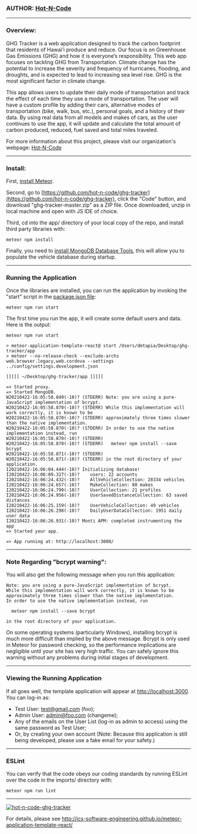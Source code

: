 ### AUTHOR: [Hot-N-Code](https://hot-n-code.github.io/)

---

### Overview:
GHG Tracker is a web application designed to track the carbon footprint that residents of Hawai’i produce and reduce. Our focus is on Greenhouse Gas Emissions (GHG) and how it is everyone’s responsibility. This web app focuses on tackling GHG from Transportation. Climate change has the potential to increase the severity and frequency of hurricanes, flooding, and droughts, and is expected to lead to increasing sea level rise. GHG is the most significant factor in climate change.

This app allows users to update their daily mode of transportation and track the effect of each time they use a mode of transportation. The user will have a custom profile by adding their cars, alternative modes of transportation (bike, walk, bus, etc.), personal goals, and a history of their data. By using real data from all models and makes of cars, as the user continues to use the app, it will update and calculate the total amount of carbon produced, reduced, fuel saved and total miles traveled.

For more information about this project, please visit our organization's webpage: [Hot-N-Code](https://hot-n-code.github.io/)

---

### Install:
First, [install Meteor](https://www.meteor.com/install).

Second, go to [https://github.com/hot-n-code/ghg-tracker](https://github.com/hot-n-code/ghg-tracker), click the "Code" button, and download "ghg-tracker-master.zip" as a ZIP file. Once downloaded, unzip in local machine and open with JS IDE of choice.

Third, cd into the app/ directory of your local copy of the repo, and install third party libraries with:

```
meteor npm install
```

Finally, you need to [install MongoDB Database Tools](https://docs.mongodb.com/database-tools/installation/installation/), this will allow you to populate the vehicle database during startup.

---

### Running the Application
Once the libraries are installed, you can run the application by invoking the "start" script in the [package.json file](https://github.com/athleticheck/athleticheck/blob/master/app/package.json):

```
meteor npm run start
```

The first time you run the app, it will create some default users and data. Here is the output:

```
meteor npm run start

> meteor-application-template-react@ start /Users/dmtapia/Desktop/ghg-tracker/app
> meteor --no-release-check --exclude-archs web.browser.legacy,web.cordova --settings ../config/settings.development.json

[[[[[ ~/Desktop/ghg-tracker/app ]]]]]          

=> Started proxy.                             
=> Started MongoDB.                           
W20210422-16:05:58.849(-10)? (STDERR) Note: you are using a pure-JavaScript implementation of bcrypt.
W20210422-16:05:58.870(-10)? (STDERR) While this implementation will work correctly, it is known to be
W20210422-16:05:58.870(-10)? (STDERR) approximately three times slower than the native implementation.
W20210422-16:05:58.870(-10)? (STDERR) In order to use the native implementation instead, run
W20210422-16:05:58.870(-10)? (STDERR) 
W20210422-16:05:58.870(-10)? (STDERR)   meteor npm install --save bcrypt
W20210422-16:05:58.871(-10)? (STDERR) 
W20210422-16:05:58.871(-10)? (STDERR) in the root directory of your application.
I20210422-16:06:04.444(-10)? Initializing database!
I20210422-16:06:09.327(-10)?    users: 22 accounts
I20210422-16:06:24.432(-10)?    AllVehicleCollection: 28334 vehicles
I20210422-16:06:24.657(-10)?    MakeCollection: 80 makes
I20210422-16:06:24.799(-10)?    UserCollection: 21 profiles
I20210422-16:06:24.956(-10)?    UserSavedDistanceCollection: 63 saved distances
I20210422-16:06:25.159(-10)?    UserVehicleCollection: 49 vehicles
I20210422-16:06:26.298(-10)?    DailyUserDataCollection: 1951 daily user data
I20210422-16:06:26.931(-10)? Monti APM: completed instrumenting the app
=> Started your app.

=> App running at: http://localhost:3000/
```
---
### Note Regarding "bcrypt warning":

You will also get the following message when you run this application:

```
Note: you are using a pure-JavaScript implementation of bcrypt.
While this implementation will work correctly, it is known to be
approximately three times slower than the native implementation.
In order to use the native implementation instead, run

  meteor npm install --save bcrypt

in the root directory of your application.
```

On some operating systems (particularly Windows), installing bcrypt is much more difficult than implied by the above message. Bcrypt is only used in Meteor for password checking, so the performance implications are negligible until your site has very high traffic. You can safely ignore this warning without any problems during initial stages of development.

---

### Viewing the Running Application

If all goes well, the template application will appear at [http://localhost:3000](http://localhost:3000). You can log-in as:
* Test User: test@gmail.com (foo);
* Admin User: admin@foo.com (changeme);
* Any of the emails on the User List (log-in as admin to access) using the same password as Test User;
* Or, by creating your own account (Note: Because this application is still being developed, please use a fake email for your safety.)

---
### ESLint

You can verify that the code obeys our coding standards by running ESLint over the code in the imports/ directory with:

```
meteor npm run lint
```
---

[![hot-n-code-ghg-tracker](https://github.com/hot-n-code/ghg-tracker/actions/workflows/ci.yml/badge.svg)](https://github.com/hot-n-code/ghg-tracker/actions/workflows/ci.yml)

For details, please see http://ics-software-engineering.github.io/meteor-application-template-react/
